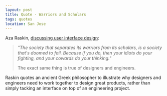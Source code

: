 ```yaml
---
layout: post
title: Quote - Warriors and Scholars
tags: quotes
location: San Jose
---
```


Aza Raskin, [discussing user interface
design](http://thenextweb.com/video/2011/05/10/apple-baby-aza-raskin-on-the-secrets-of-great-user-interface/):

> *"The society that separates its warriors from its scholars, is a society that's doomed to fail. Because if you do, then your idiots do your fighting, and your cowards do your thinking."*
> 
> The exact same thing is true of designers and engineers.

Raskin quotes an ancient Greek philosopher to illustrate why designers
and engineers need to work together to design great products, rather
than simply tacking an interface on top of an engineering project.